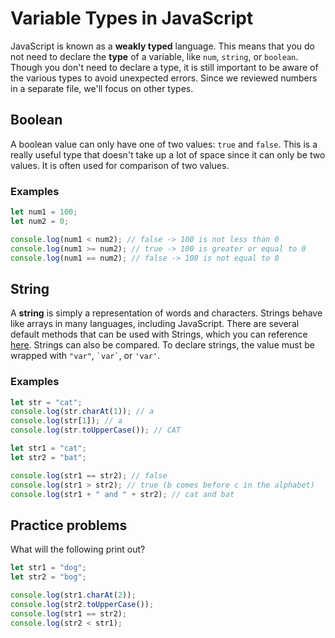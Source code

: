 # Variable Types in JavaScript

JavaScript is known as a **weakly typed** language. This means that you do not need to declare the **type** of a variable, like `num`, `string`, or `boolean`.
Though you don't need to declare a type, it is still important to be aware of the various types to avoid unexpected errors. Since we reviewed numbers in a separate
file, we'll focus on other types.

## Boolean
A boolean value can only have one of two values: `true` and `false`. This is a really useful type that doesn't take up a lot of space since it can only be two values.
It is often used for comparison of two values.

### Examples
```js
let num1 = 100;
let num2 = 0;

console.log(num1 < num2); // false -> 100 is not less than 0
console.log(num1 >= num2); // true -> 100 is greater or equal to 0
console.log(num1 == num2); // false -> 100 is not equal to 0
```

## String
A **string** is simply a representation of words and characters. Strings behave like arrays in many languages, including JavaScript. There are several default methods
that can be used with Strings, which you can reference [here](https://developer.mozilla.org/en-US/docs/Web/JavaScript/Reference/Global_Objects/String). Strings can also be compared.
To declare strings, the value must be wrapped with `"var"`, `` `var` ``, or `'var'`.

### Examples
```js
let str = "cat";
console.log(str.charAt(1)); // a
console.log(str[1]); // a
console.log(str.toUpperCase()); // CAT
```

```js
let str1 = "cat";
let str2 = "bat";

console.log(str1 == str2); // false
console.log(str1 > str2); // true (b comes before c in the alphabet)
console.log(str1 + " and " + str2); // cat and bat
```

## Practice problems
What will the following print out?
```js
let str1 = "dog";
let str2 = "bog";

console.log(str1.charAt(2));
console.log(str2.toUpperCase());
console.log(str1 == str2);
console.log(str2 < str1);
```
